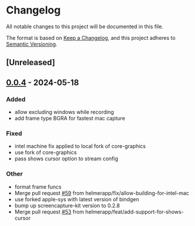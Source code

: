 # Changelog
All notable changes to this project will be documented in this file.

The format is based on [Keep a Changelog](https://keepachangelog.com/en/1.0.0/),
and this project adheres to [Semantic Versioning](https://semver.org/spec/v2.0.0.html).

## [Unreleased]

## [0.0.4](https://github.com/helmerapp/scap/compare/v0.0.3...v0.0.4) - 2024-05-18

### Added
- allow excluding windows while recording
- add frame type BGRA for fastest mac capture

### Fixed
- intel machine fix applied to local fork of core-graphics
- use fork of core-graphics
- pass shows cursor option to stream config

### Other
- format frame funcs
- Merge pull request [#59](https://github.com/helmerapp/scap/pull/59) from helmerapp/fix/allow-building-for-intel-mac
- use forked apple-sys with latest version of bindgen
- bump up screencapture-kit version to 0.2.8
- Merge pull request [#53](https://github.com/helmerapp/scap/pull/53) from helmerapp/feat/add-support-for-shows-cursor
